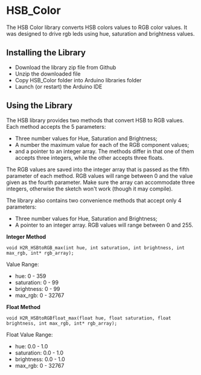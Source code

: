 HSB_Color  
=========  
  
The HSB Color library converts HSB colors values to RGB color values. It was designed to drive rgb leds using hue, saturation and brightness values.   
  
Installing the Library  
----------------------  
  
* Download the library zip file from Github
* Unzip the downloaded file
* Copy HSB_Color folder into Arduino libraries folder
* Launch (or restart) the Arduino IDE

Using the Library  
-----------------  
   
The HSB library provides two methods that convert HSB to RGB values. Each method accepts the 5 parameters:
- Three number values for Hue, Saturation and Brightness;
- A number the maximum value for each of the RGB component values;
- and a pointer to an integer array.
The methods differ in that one of them accepts three integers, while the other accepts three floats.

The RGB values are saved into the integer array that is passed as the fifth parameter of each method. RGB values will range between 0 and the value given as the fourth parameter. Make sure the array can accommodate three integers, otherwise the sketch won't work (though it may compile).

The library also contains two convenience methods that accept only 4 parameters:
- Three number values for Hue, Saturation and Brightness;
- A pointer to an integer array.
RGB values will range between 0 and 255.

**Integer Method**
```
void H2R_HSBtoRGB_max(int hue, int saturation, int brightness, int max_rgb, int* rgb_array);
```
Value Range:
* hue: 0 - 359
* saturation: 0 - 99
* brightness: 0 - 99
* max_rgb: 0 - 32767
  
**Float Method**  
```
void H2R_HSBtoRGBfloat_max(float hue, float saturation, float brightness, int max_rgb, int* rgb_array);
```
Float Value Range:
* hue: 0.0 - 1.0
* saturation: 0.0 - 1.0
* brightness: 0.0 - 1.0
* max_rgb: 0 - 32767
